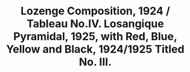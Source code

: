 ---
ee_id: '2232'
site: '1'
type: '2'
url: 2011-126-lozenge-composition
title: Lozenge Composition, 1924 / Tableau No.IV. Losangique Pyramidal, 1925, with
  Red, Blue, Yellow and Black, 1924/1925 Titled No. III.
year: '2011'
display_year: '2011'
medium: Lithograph on paper
dims: 280mm x 215mm
pitch: "​Page ripped from Mondrain book,... flipped. :)"
ps: ''
live_url: ''
related: ''
youtube: ''
related_code: ''
imgs: lozenge-2011-176-digital-database-ih.jpg
subheading: ''
download: ''
add_credit: ''
commission: Studio Voltaire
layout: things-i-made
---